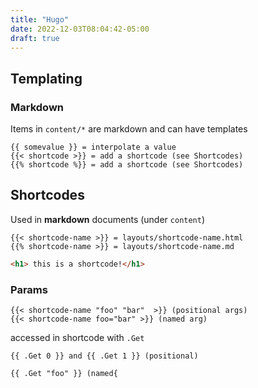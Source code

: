 ```yaml
---
title: "Hugo"
date: 2022-12-03T08:04:42-05:00
draft: true
---
```



## Templating

### Markdown

Items in `content/*` are markdown and can have templates

```
{{ somevalue }} = interpolate a value
{{< shortcode >}} = add a shortcode (see Shortcodes)
{{% shortcode %}} = add a shortcode (see Shortcodes)
```

## Shortcodes

Used in **markdown** documents (under `content`)

```
{{< shortcode-name >}} = layouts/shortcode-name.html
{{% shortcode-name >}} = layouts/shortcode-name.md 
```

```html
<h1> this is a shortcode!</h1>
```

### Params

```
{{< shortcode-name "foo" "bar"  >}} (positional args)
{{< shortcode-name foo="bar" >}} (named arg)
```

accessed in shortcode with `.Get`

```
{{ .Get 0 }} and {{ .Get 1 }} (positional)

{{ .Get "foo" }} (named{
```


